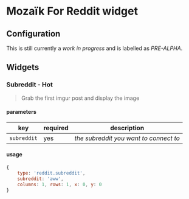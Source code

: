 
# Mozaïk For Reddit widget

## Configuration

This is still currently a _work in progress_ and is labelled as *PRE-ALPHA*.

## Widgets

### Subreddit - Hot

> Grab the first imgur post and display the image

#### parameters

key    | required | description
-------|----------|--------------------------
`subreddit` | yes      | *the subreddit you want to connect to*

#### usage

```javascript
{
    type: 'reddit.subreddit',
    subreddit: 'aww',
    columns: 1, rows: 1, x: 0, y: 0
}
```
